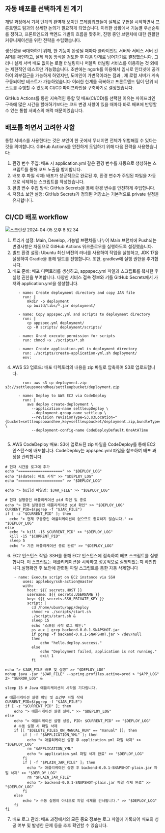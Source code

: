 ## 자동 배포를 선택하게 된 계기 
개발 과정에서 기획 단계의 완벽해 보이던 프레임워크들이 실제로 구현을 시작하면서 프론트엔드 팀과의 상세한 논의가 필요하게 되었습니다. 이러한 상황에서 기능별 우선순위를 정하고, 프론트엔드와 백엔드 개발의 흐름을 맞추어, 진행 중인 브랜치에 대한 원활한 커뮤니케이션을 위한 전략을 수립했습니다.

생산성을 극대화하기 위해, 한 기능이 완성될 때마다 클라이언트 서버와 서비스 서버 간 API를 확인하고, 실제 작동 방식을 검토한 후 다음 단계로 넘어가기로 결정했습니다. 그러나 실제 서버 배포 없이는 로컬 터널링이나 퍼블릭 터널링 서비스를 이용하는 것 외에는 제한적인 테스트만 가능했습니다. 초반에는 ngork를 이용해서 임시로 인터넷에 공개하여 외부접근을 가능하게 하였지만, 도메인이 가변적이라는 점과 , 제 로컬 서버가 계속 구동되야만 테스트가 가능하였습니다
이러한 한계를 극복하고 프론트엔드 팀이 단위 테스트를 수행할 수 있도록 CI/CD 파이프라인을 구축하기로 결정했습니다.

GitHub Actions를 통한 지속적인 통합 및 배포(CI/CD)를 선택한 이유는 파이프라인 구축에 많은 시간을 할애하기보다는 코드 변경 사항이 있을 때마다 바로 배포에 반영할 수 있는 통합 서비스의 매력 때문이었습니다. 

## 배포를 하면서 고려한 사할
통합 서비스를 사용한다는 것은 보안이 한 곳에서 무너지면 전체가 위험해질 수 있다는 것을 의미합니다. GitHub Actions를 안전하게 도입하기 위해 다음 전략을 사용했습니다:

1. 환경 변수 주입: 배포 시 application.yml 같은 환경 변수를 자동으로 생성하는 스크립트를 통해 코드 노출을 방지합니다.
2. 배포 후 파일 삭제: 배포가 성공적으로 완료된 후, 환경 변수가 주입된 파일을 자동으로 삭제하는 스크립트를 작성했습니다.
3. 환경 변수 주입 방식: GitHub Secrets을 통해 환경 변수를 안전하게 주입합니다.
4. 저장소 보안 설정: GitHub Secrets가 정의된 저장소는 기본적으로 private 설정을 유지합니다.

## CI/CD 배포 workflow
   ![스크린샷 2024-04-05 오후 8 52 34](https://github.com/Settle-Up/settle-up-server/assets/129722492/fbbc111c-cdec-4120-afac-c727071e181d)

1. 트리거 설정: Main, Develop, 기능별 브랜치를 나누어 Main 브랜치에 Push되는 변경사항은 자동으로 GitHub Actions 워크플로우를 실행하도록 설정했습니다.
2. 빌드 환경 설정: Ubuntu 최신 버전의 러너를 사용하여 작업을 실행하고, JDK 17을 설정하여 Gradle을 통해 빌드를 진행합니다. 또한, gradlew에 실행 권한을 추가합니다.
3. 배포 준비: 배포 디렉토리를 생성하고, appspec.yml 파일과 스크립트를 복사한 후 실행 권한을 부여합니다. 다양한 서비스 접속 정보와 키를 GitHub Secrets에서 가져와 application.yml을 생성합니다.
```
      - name: Create deployment directory and copy JAR file
        run: |
          mkdir -p deployment
          cp build/libs/*.jar deployment/
      
      - name: Copy appspec.yml and scripts to deployment directory
        run: |
          cp appspec.yml deployment/
          cp -R scripts/ deployment/scripts/

      - name: Grant execute permission for scripts
        run: chmod +x ./scripts/*.sh
      
      - name: Create application.yml in deployment directory
        run: ./scripts/create-application-yml.sh deployment/
        env:
```
4. AWS S3 업로드: 배포 디렉토리의 내용을 zip 파일로 압축하여 S3로 업로드합니다.
```
        run: aws s3 cp deployment.zip s3://settleupsooandhee/settleupbucket/deployment.zip
      
      - name: Deploy to AWS EC2 via CodeDeploy
        run: |
          aws deploy create-deployment \
            --application-name settleupDeploy \
            --deployment-group-name settleup \
            --revision revisionType=S3,s3Location="{bucket=settleupsooandhee,key=settleupbucket/deployment.zip,bundleType=zip}" \
            --deployment-config-name CodeDeployDefault.OneAtATime
          
```
5. AWS CodeDeploy 배포: S3에 업로드된 zip 파일을 CodeDeploy를 통해 EC2 인스턴스에 배포합니다. CodeDeploy는 appspec.yml 파일을 참조하여 배포 과정을 관리합니다.
```
# 현재 시간을 로그에 추가
echo "====================" >> "$DEPLOY_LOG"
echo "$(date): 배포 시작" >> "$DEPLOY_LOG"
echo "====================" >> "$DEPLOY_LOG"

echo "> build 파일명: $JAR_FILE" >> "$DEPLOY_LOG"

# 현재 실행중인 애플리케이션 pid 확인 및 종료
echo "> 현재 실행중인 애플리케이션 pid 확인" >> "$DEPLOY_LOG"
CURRENT_PID=$(pgrep -f "$JAR_FILE")
if [ -z "$CURRENT_PID" ]; then
  echo "> 현재 구동중인 애플리케이션이 없으므로 종료하지 않습니다." >> "$DEPLOY_LOG"
else
  echo "> kill -15 $CURRENT_PID" >> "$DEPLOY_LOG"
  kill -15 "$CURRENT_PID"
  sleep 5
  echo "> 기존 애플리케이션 종료 완료" >> "$DEPLOY_LOG"
```
6. EC2 인스턴스 작업: SSH를 통해 EC2 인스턴스에 접속하여 배포 스크립트를 실행합니다. 이 스크립트는 애플리케이션을 시작하고 성공적으로 실행되었는지 확인합니다.실행확인 후 보안에 관련된 파일 스크립트를 통한 자동 삭제합니다
```
    - name: Execute script on EC2 instance via SSH
        uses: appleboy/ssh-action@master
        with:
          host: ${{ secrets.HOST }}
          username: ${{ secrets.USERNAME }}
          key: ${{ secrets.SSH_PRIVATE_KEY }}
          script: |
            cd /home/ubuntu/app/deploy  
            chmod +x ./scripts/start.sh
            ./scripts/start.sh & 
            sleep 15  
            echo "스프링 시작 로그 확인:"
            ps aux | grep backend-0.0.1-SNAPSHOT.jar
            if pgrep -f backend-0.0.1-SNAPSHOT.jar > /dev/null
            then
                echo "hello.deploy.success."
            else
                echo "Deployment failed, application is not running."
                exit 1
            fi
```
```
echo "> $JAR_FILE 배포 및 실행" >> "$DEPLOY_LOG"
nohup java -jar "$JAR_FILE" --spring.profiles.active=prod > "$APP_LOG" 2> "$ERROR_LOG" &

sleep 15 # Java 애플리케이션의 시작을 기다립니다.

# 애플리케이션 실행 확인 및 조건부 파일 삭제
CURRENT_PID=$(pgrep -f "$JAR_FILE")
if [ -z "$CURRENT_PID" ]; then
    echo "> 애플리케이션 실행 실패." >> "$DEPLOY_LOG"
else
    echo "> 애플리케이션 실행 성공, PID: $CURRENT_PID" >> "$DEPLOY_LOG"
    # 수동 실행 시 파일 삭제
    if [[ "$DELETE_FILES_ON_MANUAL_RUN" == "manual" ]]; then
        if [ -f "$APPLICATION_YML" ]; then
          echo "> 애플리케이션 실행 후 application.yml 파일 삭제" >> "$DEPLOY_LOG"
          rm "$APPLICATION_YML"
          echo "> application.yml 파일 삭제 완료" >> "$DEPLOY_LOG"
        fi
        if [ -f "$PLAIN_JAR_FILE" ]; then
          echo "> 애플리케이션 실행 후 backend-0.0.1-SNAPSHOT-plain.jar 파일 삭제" >> "$DEPLOY_LOG"
          rm "$PLAIN_JAR_FILE"
          echo "> backend-0.0.1-SNAPSHOT-plain.jar 파일 삭제 완료" >> "$DEPLOY_LOG"
        fi
    else
        echo "> 수동 실행이 아니므로 파일 삭제를 건너뜁니다." >> "$DEPLOY_LOG"
    fi
fi
```
7. 배포 로그 관리: 배포 과정에서의 모든 중요 정보는 로그 파일에 기록되어 배포의 성공 여부 및 발생한 문제 등을 추후 확인할 수 있습니다.
